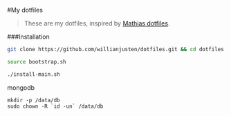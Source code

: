 #My dotfiles

> These are my dotfiles, inspired by [Mathias dotfiles](https://github.com/mathiasbynens/dotfiles).

###Installation

```bash
git clone https://github.com/willianjusten/dotfiles.git && cd dotfiles

source bootstrap.sh

./install-main.sh
```

mongodb
```
mkdir -p /data/db
sudo chown -R `id -un` /data/db
```
